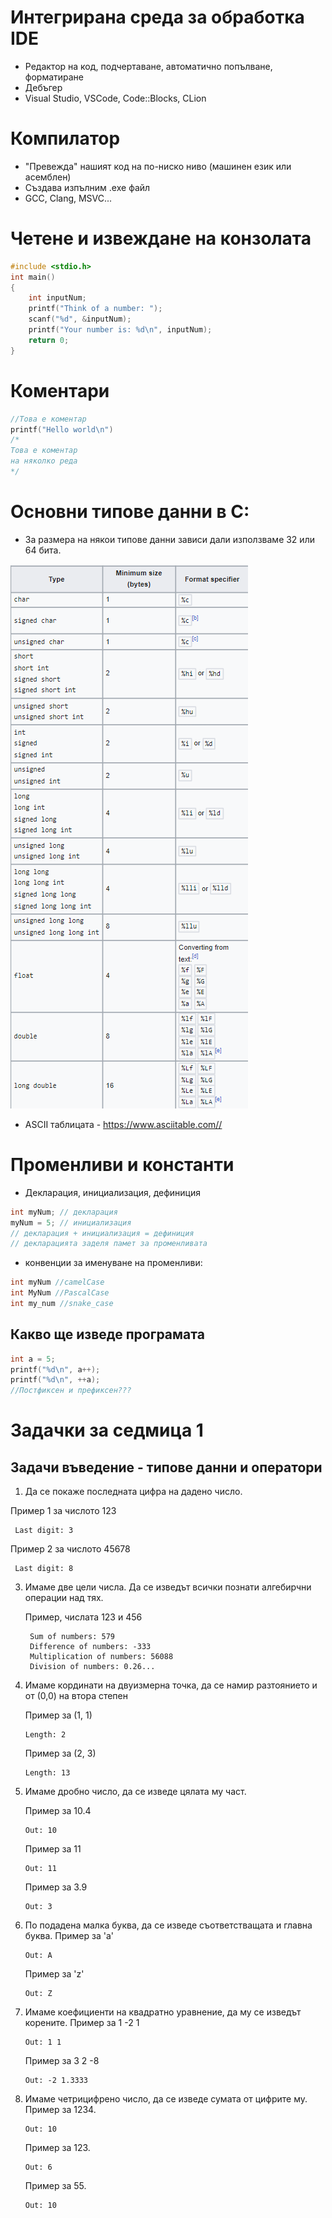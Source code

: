 # Интегрирана среда за обработка IDE

- Редактор на код, подчертаване, автоматично попълване, форматиране
- Дебъгер
- Visual Studio, VSCode, Code::Blocks, CLion

# Компилатор

- "Превежда" нашият код на по-ниско ниво (машинен език или асемблен)
- Създава изпълним .exe файл
- GCC, Clang, MSVC...

# Четене и извеждане на конзолата

```c
#include <stdio.h>
int main()
{
    int inputNum;
    printf("Think of a number: ");
    scanf("%d", &inputNum);
    printf("Your number is: %d\n", inputNum);
    return 0;
}
```

# Коментари

```c
//Това е коментар
printf("Hello world\n")
/*
Това е коментар
на няколко реда
*/
```

# Основни типове данни в C:

- За размера на някои типове данни зависи дали използваме 32 или 64 бита.

![data types](images/dataTypes.png)

- ASCII таблицата - <https://www.asciitable.com//>

# Променливи и константи

- Декларация, инициализация, дефиниция

```c
int myNum; // декларация
myNum = 5; // инициализация
// декларация + инициализация = дефиниция
// декларацията заделя памет за променливата
```

- конвенции за именуване на променливи:

```c
int myNum //camelCase
int MyNum //PascalCase
int my_num //snake_case
```


## Какво ще изведе програмата

```c
int a = 5;
printf("%d\n", a++);
printf("%d\n", ++a);
//Постфиксен и префиксен???
```

# Задачки за седмица 1

## Задачи въведение - типове данни и оператори

1. Да се покаже последната цифра на дадено число.

Пример 1 за числото 123
   ```
    Last digit: 3
   ```
   
Пример 2 за числото 45678
   ```
    Last digit: 8
   ```
3. Имаме две цели числа. Да се изведът всички познати алгебирчни операции над тях.

   Пример, числата 123 и 456
   ```
    Sum of numbers: 579
    Difference of numbers: -333
    Multiplication of numbers: 56088
    Division of numbers: 0.26...
   ```
5. Имаме кординати на двуизмерна точка, да се намир разтоянието и от (0,0) на втора степен

   Пример за (1, 1)
    ```
    Length: 2
    ```
   Пример за (2, 3)
    ```
    Length: 13
    ```
7. Имаме дробно число, да се изведе цялата му част.

   Пример за 10.4
   ```
   Out: 10
   ```
   Пример за 11
   ```
   Out: 11
   ```
   Пример за 3.9
   ```
   Out: 3
   ```
9. По подадена малка буква, да се изведе съответстващата и главна буква.
    Пример за 'а'
    ```
    Out: А
    ```
    Пример за 'z'
    ```
    Out: Z
    ```
11. Имаме коефициенти на квадратно уравнение, да му се изведът корените.
    Пример за 1 -2 1
    ```
    Out: 1 1
    ```
    Пример за 3 2 -8
    ```
    Out: -2 1.3333
    ```
13. Имаме четрицифрено число, да се изведе сумата от цифрите му.
    Пример за 1234.
    ```
    Out: 10
    ```
    Пример за 123.
    ```
    Out: 6
    ```
    Пример за 55.
    ```
    Out: 10
    ```
